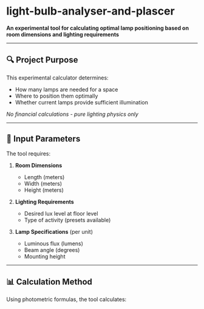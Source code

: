 # light-bulb-analyser-and-plascer


**An experimental tool for calculating optimal lamp positioning based on room dimensions and lighting requirements**

---

## 🔍 Project Purpose

This experimental calculator determines:
- How many lamps are needed for a space
- Where to position them optimally
- Whether current lamps provide sufficient illumination

*No financial calculations - pure lighting physics only*

---

## 📐 Input Parameters

The tool requires:
1. **Room Dimensions**
   - Length (meters)
   - Width (meters)
   - Height (meters)

2. **Lighting Requirements**
   - Desired lux level at floor level
   - Type of activity (presets available)

3. **Lamp Specifications** (per unit)
   - Luminous flux (lumens)
   - Beam angle (degrees)
   - Mounting height

---

## 📊 Calculation Method

Using photometric formulas, the tool calculates:
